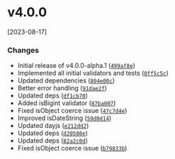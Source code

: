# v4.0.0
[2023-08-17]

### Changes

* Initial release of v4.0.0-alpha.1 ([`499af8e`](https://github.com/panates/valgen/commit/499af8eed81feeacb4bba5c254fbf1ede3933564))
* Implemented all initial validators and tests ([`0ff5c5c`](https://github.com/panates/valgen/commit/0ff5c5c28aa59b44de90d016e8c056c26b3b479d))
* Updated dependencies ([`804e00c`](https://github.com/panates/valgen/commit/804e00c3fcf344f4dcdb96efe0fc94ea3521cb92))
* Better error handling ([`91dae2f`](https://github.com/panates/valgen/commit/91dae2f260f1d02ff5ed418f3247b452c1fed214))
* Updated deps ([`df1cb70`](https://github.com/panates/valgen/commit/df1cb700a3799f09305af774c05ca534e5f88870))
* Added isBigint validator ([`87ba007`](https://github.com/panates/valgen/commit/87ba00753dc018a4bd06492ec99fa37967046c58))
* Fixed isObject coerce issue ([`47c7d4e`](https://github.com/panates/valgen/commit/47c7d4ed2d0e483788e939b357995a156ac3b7bc))
* Improved isDateString ([`59d0d14`](https://github.com/panates/valgen/commit/59d0d14909132a502a9880cc11b9303897a3c79a))
* Updated dayjs ([`e212dd2`](https://github.com/panates/valgen/commit/e212dd2834a07015fcceede3bf211f2a9db11eb6))
* Updated deps ([`d20588e`](https://github.com/panates/valgen/commit/d20588eaa51be7547655d3494bb42e35cb6effa8))
* Updated deps ([`82a2c0d`](https://github.com/panates/valgen/commit/82a2c0dc36c9cc54667231e88dfec6521097a157))
* Fixed isObject coerce issue ([`b79833b`](https://github.com/panates/valgen/commit/b79833ba032494a18a91b1569da2d244f3c4c4b9))

